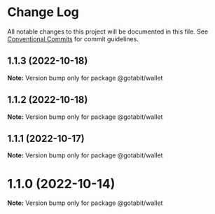 # Change Log

All notable changes to this project will be documented in this file.
See [Conventional Commits](https://conventionalcommits.org) for commit guidelines.

## 1.1.3 (2022-10-18)

**Note:** Version bump only for package @gotabit/wallet





## 1.1.2 (2022-10-18)

**Note:** Version bump only for package @gotabit/wallet





## 1.1.1 (2022-10-17)

**Note:** Version bump only for package @gotabit/wallet





# 1.1.0 (2022-10-14)

**Note:** Version bump only for package @gotabit/wallet
